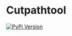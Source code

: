 # Cutpathtool

[![PyPi Version](https://proto3.semaphoreci.com/badges/cutpathtool.svg)](https://proto3.semaphoreci.com/projects/cutpathtool)
